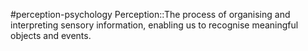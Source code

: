 #perception-psychology 
Perception::The process of organising and interpreting sensory information, enabling us to recognise meaningful objects and events.  